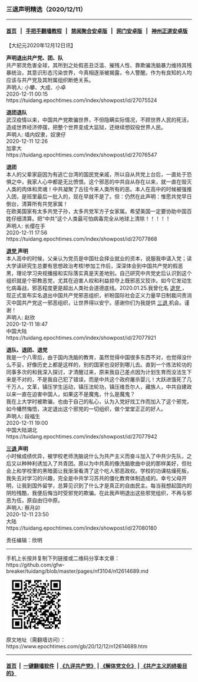 ### 三退声明精选（2020/12/11）
------------------------

#### [首页](https://github.com/gfw-breaker/banned-news1/blob/master/README.md) &nbsp;&nbsp;|&nbsp;&nbsp; [手把手翻墙教程](https://github.com/gfw-breaker/guides/wiki) &nbsp;&nbsp;|&nbsp;&nbsp; [禁闻聚合安卓版](https://github.com/gfw-breaker/bn-android) &nbsp;&nbsp;|&nbsp;&nbsp; [网门安卓版](https://github.com/oGate2/oGate) &nbsp;&nbsp;|&nbsp;&nbsp; [神州正道安卓版](https://github.com/SzzdOgate/update) 



<div class="post_content" id="artbody" itemprop="articleBody">
 <!-- article content begin -->
 <p>
  【大纪元2020年12月12日讯】
 </p>
 <p>
  <strong>
   声明退出共产党、团、队
  </strong>
  <br/>
  共产邪灵危害全球，其所到之处假恶丑泛滥、摧残人性、靠欺骗洗脑暴力维持其残暴统治，其意识形态污染世界，今真相逐渐被揭露，令人警醒。作为有良知的人均应该与共产党及其附属组织断绝关系。
  <br/>
  声明人: 小攀、大成、小卓
  <br/>
  2020-12-11 00:15
  <br/>
  https://tuidang.epochtimes.com/index/showpost/id/27075524
 </p>
 <p>
  <strong>
   退团退队
  </strong>
  <br/>
  武汉疫情以来，中国共产党欺骗世界，不但隐瞒实际情况，不顾世界人民的死活，造成世界经济停摆，把整个世界变成大监狱，还继续想奴役世界人民。
  <br/>
  声明人: 墙内奴隶，奴隶仔
  <br/>
  2020-12-11 12:26
  <br/>
  加拿大
  <br/>
  https://tuidang.epochtimes.com/index/showpost/id/27076547
 </p>
 <p>
  <strong>
   退团
  </strong>
  <br/>
  本人的父辈家庭因为有逃亡台湾的国民党亲戚，所以自从共党上台后，一直处于恐惧之中，我家人心中都是无比愤恨。这个邪恶的中共自从存在以来，就一直在毁灭人类的肉体和灵魂！中共凝聚了古往今来人类所有的恶。本人在高中的时候被强推入团，是班里最后一批入的，现在早就不是了。但：仍然在此声明：惟愿共党早日倒台，清算所有共党家属！
  <br/>
  在欧美国家有太多共党子孙，太多共党军方子女家属。希望美国一定要协助中国百姓仔细清算。把“中共”这个人类最可怕病毒完全从地球上清除！！！！！
  <br/>
  声明人: 长缨在手
  <br/>
  2020-12-11 17:56
  <br/>
  https://tuidang.epochtimes.com/index/showpost/id/27077868
 </p>
 <p>
  <strong>
   <a href="https://www.epochtimes.com/gb/tag/%E9%80%80%E5%85%9A.html">
    退党
   </a>
   声明
  </strong>
  <br/>
  本人高中的时候，父亲认为党员是中国社会择业就业的资本，说服我申请入党；读大学读研究生总要有思想政治考核!参加工作后，深深体会到中国共产党的假恶黑，理论学习央视播报和实际落实真是天差地别。自己研究中共党史后认识到这个组织就是个邪教恶党，尤其在迫害人权和利益掠夺上既邪恶又狡诈。如今它发动生化病毒战，邪恶程度更是超出人类社会道德底线。2020.01.25.我曾化名
  <a href="https://www.epochtimes.com/gb/tag/%E9%80%80%E5%85%9A.html">
   退党
  </a>
  ，现正式宣布实名退出中国共产党邪恶组织，祈盼国际社会正义力量早日制裁问责消灭中国共产党这一邪恶组织，让世界得以安宁。感谢你们为我提供
  <a href="https://www.epochtimes.com/gb/tag/%E4%B8%89%E9%80%80.html">
   三退
  </a>
  机会。谨谢！
  <br/>
  声明人: 赵欣
  <br/>
  2020-12-11 18:47
  <br/>
  中国大陆
  <br/>
  https://tuidang.epochtimes.com/index/showpost/id/27077921
 </p>
 <p>
  <strong>
   退队、退团、退党
  </strong>
  <br/>
  我是一个八零后，由于国内洗脑的教育，虽然觉得中国很多东西不对，也觉得没什么不妥，好像历史上都是这样的，别的国家也没好到哪儿去。直到一个炼法轮功的同事多次的和我深入探讨，才清醒过来，原来我自己差点因为计划生育而没法生下来是不对的，不是我自己犯了错误，而是中共这个政府屠杀婴儿！大跃进饿死了几千万人，文革，镇压学生运动，镇压法轮功，镇压维吾尔人，藏族人，中共自建政以来一直在迫害中国人，如果这不是魔鬼，什么是魔鬼？
  <br/>
  我在上大学时被欺骗，也由于自己的私心，认为入党好找工作而加入了这个邪党，如今幡然悔悟，决定退出这个邪党的一切组织，做个堂堂正正的好人。
  <br/>
  声明人: 段福生
  <br/>
  2020-12-11 19:00
  <br/>
  中国大陆湖北
  <br/>
  https://tuidang.epochtimes.com/index/showpost/id/27077942
 </p>
 <p>
  <strong>
   <a href="https://www.epochtimes.com/gb/tag/%E4%B8%89%E9%80%80.html">
    三退
   </a>
   声明
  </strong>
  <br/>
  小时候成绩优异，被学校老师洗脑说什么为共产主义而奋斗加入了中共少先队，之后又以种种利诱加入了共青团。原以为中共真的像洗脑歌曲中说的那样美好，但社会上和学校里的黑暗面让我渐渐看清了这个吃人邪恶政权。学校的功课枯燥死板，我失去对学习的兴趣，完全是中共学习苏共的僵化教育体制造成的。幸亏父母开明，让我到国外留学，总算见识到了什么才是真正的自由民主。每当我想起国内的阴险残酷，我便后悔当时受邪党的欺骗。在此我声明退出这些邪党组织，不再与邪恶为伍，原自由归中原。
  <br/>
  声明人: 蔡月卯
  <br/>
  2020-12-11 23:50
  <br/>
  大陆
  <br/>
  https://tuidang.epochtimes.com/index/showpost/id/27080180
 </p>
 <p>
  责任编辑：欣明
 </p>
 <!-- article content end -->
 <div id="below_article_ad">
 </div>
</div>

<hr/>
手机上长按并复制下列链接或二维码分享本文章：<br/>
https://github.com/gfw-breaker/tuidang/blob/master/pages/nf3104/n12614689.md <br/>
<a href='https://github.com/gfw-breaker/tuidang/blob/master/pages/nf3104/n12614689.md'><img src='https://github.com/gfw-breaker/tuidang/blob/master/pages/nf3104/n12614689.md.png'/></a> <br/>
原文地址（需翻墙访问）：https://www.epochtimes.com/gb/20/12/12/n12614689.htm


------------------------
#### [首页](https://github.com/gfw-breaker/banned-news/blob/master/README.md) &nbsp;|&nbsp; [一键翻墙软件](https://github.com/gfw-breaker/nogfw/blob/master/README.md) &nbsp;| [《九评共产党》](https://github.com/gfw-breaker/9ping.md/blob/master/README.md#九评之一评共产党是什么) | [《解体党文化》](https://github.com/gfw-breaker/jtdwh.md/blob/master/README.md) | [《共产主义的终极目的》](https://github.com/gfw-breaker/gczydzjmd.md/blob/master/README.md)


<img src='http://gfw-breaker.win/tuidang/pages/nf3104/n12614689.md' width='0px' height='0px'/>